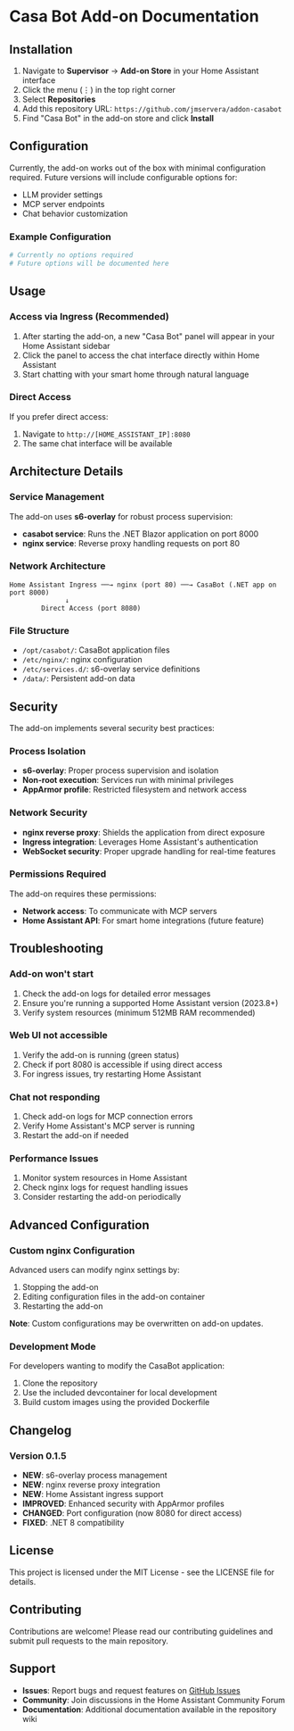 # Casa Bot Add-on Documentation

## Installation

1. Navigate to **Supervisor** → **Add-on Store** in your Home Assistant interface
2. Click the menu (⋮) in the top right corner  
3. Select **Repositories**
4. Add this repository URL: `https://github.com/jmservera/addon-casabot`
5. Find "Casa Bot" in the add-on store and click **Install**

## Configuration

Currently, the add-on works out of the box with minimal configuration required. Future versions will include configurable options for:

- LLM provider settings
- MCP server endpoints  
- Chat behavior customization

### Example Configuration

```yaml
# Currently no options required
# Future options will be documented here
```

## Usage

### Access via Ingress (Recommended)

1. After starting the add-on, a new "Casa Bot" panel will appear in your Home Assistant sidebar
2. Click the panel to access the chat interface directly within Home Assistant
3. Start chatting with your smart home through natural language

### Direct Access

If you prefer direct access:

1. Navigate to `http://[HOME_ASSISTANT_IP]:8080`
2. The same chat interface will be available

## Architecture Details

### Service Management

The add-on uses **s6-overlay** for robust process supervision:

- **casabot service**: Runs the .NET Blazor application on port 8000
- **nginx service**: Reverse proxy handling requests on port 80

### Network Architecture

```
Home Assistant Ingress ──→ nginx (port 80) ──→ CasaBot (.NET app on port 8000)
              ↓
        Direct Access (port 8080)
```

### File Structure

- `/opt/casabot/`: CasaBot application files
- `/etc/nginx/`: nginx configuration  
- `/etc/services.d/`: s6-overlay service definitions
- `/data/`: Persistent add-on data

## Security

The add-on implements several security best practices:

### Process Isolation
- **s6-overlay**: Proper process supervision and isolation
- **Non-root execution**: Services run with minimal privileges  
- **AppArmor profile**: Restricted filesystem and network access

### Network Security
- **nginx reverse proxy**: Shields the application from direct exposure
- **Ingress integration**: Leverages Home Assistant's authentication
- **WebSocket security**: Proper upgrade handling for real-time features

### Permissions Required

The add-on requires these permissions:
- **Network access**: To communicate with MCP servers
- **Home Assistant API**: For smart home integrations (future feature)

## Troubleshooting

### Add-on won't start

1. Check the add-on logs for detailed error messages
2. Ensure you're running a supported Home Assistant version (2023.8+)
3. Verify system resources (minimum 512MB RAM recommended)

### Web UI not accessible

1. Verify the add-on is running (green status)
2. Check if port 8080 is accessible if using direct access
3. For ingress issues, try restarting Home Assistant

### Chat not responding

1. Check add-on logs for MCP connection errors
2. Verify Home Assistant's MCP server is running
3. Restart the add-on if needed

### Performance Issues

1. Monitor system resources in Home Assistant
2. Check nginx logs for request handling issues
3. Consider restarting the add-on periodically

## Advanced Configuration

### Custom nginx Configuration

Advanced users can modify nginx settings by:

1. Stopping the add-on
2. Editing configuration files in the add-on container
3. Restarting the add-on

**Note**: Custom configurations may be overwritten on add-on updates.

### Development Mode

For developers wanting to modify the CasaBot application:

1. Clone the repository
2. Use the included devcontainer for local development
3. Build custom images using the provided Dockerfile

## Changelog

### Version 0.1.5
- **NEW**: s6-overlay process management
- **NEW**: nginx reverse proxy integration  
- **NEW**: Home Assistant ingress support
- **IMPROVED**: Enhanced security with AppArmor profiles
- **CHANGED**: Port configuration (now 8080 for direct access)
- **FIXED**: .NET 8 compatibility

## License

This project is licensed under the MIT License - see the LICENSE file for details.

## Contributing

Contributions are welcome! Please read our contributing guidelines and submit pull requests to the main repository.

## Support

- **Issues**: Report bugs and request features on [GitHub Issues](https://github.com/jmservera/addon-casabot/issues)
- **Community**: Join discussions in the Home Assistant Community Forum
- **Documentation**: Additional documentation available in the repository wiki